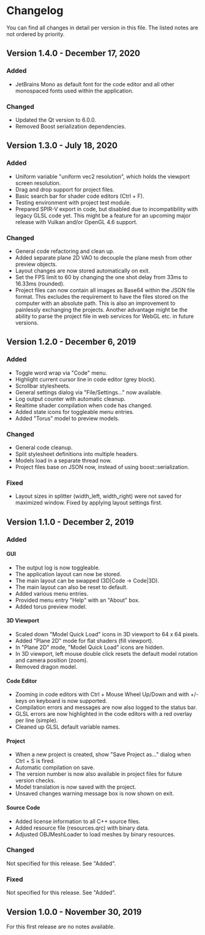 # Changelog

You can find all changes in detail per version in this file.
The listed notes are not ordered by priority.

## Version 1.4.0 - December 17, 2020
### Added
- JetBrains Mono as default font for the code editor and all other monospaced fonts used within
  the application.
  
### Changed
- Updated the Qt version to 6.0.0.
- Removed Boost serialization dependencies.

## Version 1.3.0 - July 18, 2020
### Added
- Uniform variable "uniform vec2 resolution", which holds the viewport screen resolution.
- Drag and drop support for project files.
- Basic search bar for shader code editors (Ctrl + F).
- Testing environment with project test module.
- Prepared SPIR-V export in code, but disabled due to incompatibility with legacy GLSL code
  yet. This might be a feature for an upcoming major release with Vulkan and/or OpenGL 4.6 support.

### Changed
- General code refactoring and clean up.
- Added separate plane 2D VAO to decouple the plane mesh from other preview objects.
- Layout changes are now stored automatically on exit.
- Set the FPS limit to 60 by changing the one shot delay from 33ms to 16.33ms (rounded).
- Project files can now contain all images as Base64 within the JSON file format. This excludes the
  requirement to have the files stored on the computer with an absolute path. This is also an improvement
  to painlessly exchanging the projects. Another advantage might be the ability to parse the project
  file in web services for WebGL etc. in future versions.

## Version 1.2.0 - December 6, 2019
### Added
- Toggle word wrap via "Code" menu.
- Highlight current cursor line in code editor (grey block).
- Scrollbar stylesheets.
- General settings dialog via "File/Settings..." now available.
- Log output counter with automatic cleanup.
- Realtime shader compilation when code has changed.
- Added state icons for toggleable menu entries.
- Added "Torus" model to preview models.

### Changed
- General code cleanup.
- Split stylesheet definitions into multiple headers.
- Models load in a separate thread now.
- Project files base on JSON now, instead of using boost::serialization.

### Fixed
- Layout sizes in splitter (width_left, width_right) were not saved for maximized window.
  Fixed by applying layout settings first.

## Version 1.1.0 - December 2, 2019
### Added
#### GUI
- The output log is now toggleable.
- The application layout can now be stored.
- The main layout can be swapped (3D|Code -> Code|3D).
- The main layout can also be reset to default.
- Added various menu entries.
- Provided menu entry "Help" with an "About" box.
- Added torus preview model.

#### 3D Viewport
- Scaled down "Model Quick Load" icons in 3D viewport to 64 x 64 pixels.
- Added "Plane 2D" mode for flat shaders (fill viewport).
- In "Plane 2D" mode, "Model Quick Load" icons are hidden.
- In 3D viewport, left mouse double click resets the default model rotation and camera position (zoom).
- Removed dragon model.

#### Code Editor
- Zooming in code editors with Ctrl + Mouse Wheel Up/Down and with +/- keys on keyboard is now supported.
- Compilation errors and messages are now also logged to the status bar.
- GLSL errors are now highlighted in the code editors with a red overlay per line (simple).
- Cleaned up GLSL default variable names.

#### Project
- When a new project is created, show "Save Project as..." dialog when Ctrl + S is fired.
- Automatic compilation on save.
- The version number is now also available in project files for future version checks.
- Model translation is now saved with the project.
- Unsaved changes warning message box is now shown on exit.

#### Source Code
- Added license information to all C++ source files.
- Added resource file (resources.qrc) with binary data.
- Adjusted OBJMeshLoader to load meshes by binary resources.

### Changed
Not specified for this release. See "Added".

### Fixed
Not specified for this release. See "Added".

## Version 1.0.0 - November 30, 2019
For this first release are no notes available.
